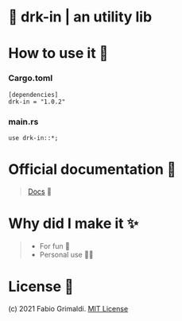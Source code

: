 # 🦀 drk-in | an utility lib

# How to use it 🔨
### Cargo.toml
```
[dependencies]
drk-in = "1.0.2"
```
### main.rs
```
use drk-in::*;
```

# Official documentation 💼
> <a href="https://docs.rs/drk-in/1.0.2/drk_in/">Docs</a> 💖

# Why did I make it ✨
> <ul>
  > <li>For fun 👀</li>
  > <li>Personal use 👨‍💻</li>
> </ul>

# License 📑 
(c) 2021 Fabio Grimaldi. [MIT License](https://tldrlegal.com/license/mit-license)
